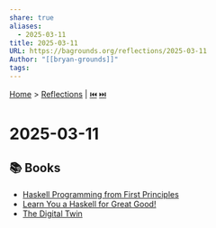 ```yaml
---
share: true
aliases:
  - 2025-03-11
title: 2025-03-11
URL: https://bagrounds.org/reflections/2025-03-11
Author: "[[bryan-grounds]]"
tags: 
---
```

[Home](../index.md) > [Reflections](./index.md) | [⏮️](./2025-03-10.md) [⏭️](./2025-03-12.md)  
# 2025-03-11  
## 📚 Books  
- [Haskell Programming from First Principles](../books/haskell-programming-from-first-principles.md)  
- [Learn You a Haskell for Great Good!](../books/learn-you-a-haskell-for-great-good.md)  
- [The Digital Twin](../books/the-digital-twin.md)  
